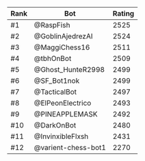 Rank|Bot|Rating
---|---|---
#1|@RaspFish|2525
#2|@GoblinAjedrezAI|2524
#3|@MaggiChess16|2511
#4|@tbhOnBot|2509
#5|@Ghost_HunteR2998|2499
#6|@SF_Bot1nok|2499
#7|@TacticalBot|2497
#8|@ElPeonElectrico|2493
#9|@PINEAPPLEMASK|2492
#10|@DarkOnBot|2480
#11|@InvinxibleFlxsh|2431
#12|@varient-chess-bot1|2270
